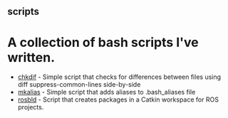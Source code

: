 ## scripts
# A collection of bash scripts I've written.

- [chkdif](./chkdif) - Simple script that checks for differences between files using diff suppress-common-lines side-by-side
- [mkalias](./mkalias) - Simple script that adds aliases to .bash_aliases file
- [rosbld](./rosbld) - Script that creates packages in a Catkin workspace for ROS projects.
